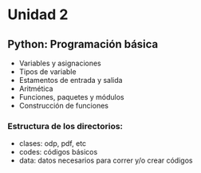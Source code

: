 # Unidad 2 
## Python: Programación básica

- Variables y asignaciones
- Tipos de variable
- Estamentos de entrada y salida
- Aritmética 
- Funciones, paquetes y módulos
- Construcción de funciones

### Estructura de los directorios:

- clases: odp, pdf, etc
- codes: códigos básicos 
- data: datos necesarios para correr y/o crear códigos
